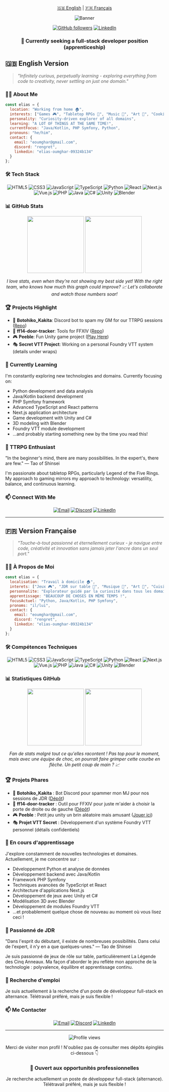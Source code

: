 <div align="center">
  <a href="#english">🇬🇧 English</a> |
  <a href="#french">🇫🇷 Français</a>
  
</div>


<div align="center">

  
  ![Banner](https://media.licdn.com/dms/image/v2/D4E16AQE1IJaTaOnZnA/profile-displaybackgroundimage-shrink_350_1400/profile-displaybackgroundimage-shrink_350_1400/0/1674730428575?e=1750291200&v=beta&t=f-y9_O2rsvy8Uhs_tRlKytyDcOthnlitw6fNjzf36RE)


  
  [![GitHub followers](https://img.shields.io/github/followers/Rengrouze?style=social)](https://github.com/Rengrouze)
  [![LinkedIn](https://img.shields.io/badge/LinkedIn-Connect-blue?style=social&logo=linkedin)](https://www.linkedin.com/in/elias-oumghar-09324b134/)
  
  ### 💼 Currently seeking a full-stack developer position (apprenticeship)
  
</div>

<a id="english"></a>
## 🇬🇧 English Version

> *"Infinitely curious, perpetually learning - exploring everything from code to creativity, never settling on just one domain."*

### 🧑‍💻 About Me

```javascript
const elias = {
  location: "Working from home 🏠",
  interests: ["Games 🎮", "Tabletop RPGs 🎲", "Music 🎵", "Art 🎨", "Cooking 🍳", "Tech 💻"],
  personality: "Curiosity-driven explorer of all domains",
  learning: "A LOT OF THINGS AT THE SAME TIME!",
  currentFocus: "Java/Kotlin, PHP Symfony, Python",
  pronouns: "he/him",
  contact: {
    email: "eoumghar@gmail.com",
    discord: "rengret",
    linkedin: "elias-oumghar-09324b134"
  }
};
```

### 🛠️ Tech Stack

<div align="center">
  
  ![HTML5](https://img.shields.io/badge/-HTML5-E34F26?style=flat-square&logo=html5&logoColor=white)
  ![CSS3](https://img.shields.io/badge/-CSS3-1572B6?style=flat-square&logo=css3)
  ![JavaScript](https://img.shields.io/badge/-JavaScript-F7DF1E?style=flat-square&logo=javascript&logoColor=black)
  ![TypeScript](https://img.shields.io/badge/-TypeScript-007ACC?style=flat-square&logo=typescript&logoColor=white)
  ![Python](https://img.shields.io/badge/-Python-3776AB?style=flat-square&logo=python&logoColor=white)
  ![React](https://img.shields.io/badge/-React-61DAFB?style=flat-square&logo=react&logoColor=black)
  ![Next.js](https://img.shields.io/badge/-Next.js-000000?style=flat-square&logo=next.js)
  ![Vue.js](https://img.shields.io/badge/-Vue.js-4FC08D?style=flat-square&logo=vue.js&logoColor=white)
  ![PHP](https://img.shields.io/badge/-PHP-777BB4?style=flat-square&logo=php&logoColor=white)
  ![Java](https://img.shields.io/badge/-Java-007396?style=flat-square&logo=java&logoColor=white)
  ![C#](https://img.shields.io/badge/-C%23-239120?style=flat-square&logo=c-sharp&logoColor=white)
  ![Unity](https://img.shields.io/badge/-Unity-000000?style=flat-square&logo=unity&logoColor=white)
  ![Blender](https://img.shields.io/badge/-Blender-F5792A?style=flat-square&logo=blender&logoColor=white)
  
</div>

### 📊 GitHub Stats

<div align="center">
  <img height="180em" src="https://github-readme-stats.vercel.app/api?username=Rengrouze&show_icons=true&theme=tokyonight&include_all_commits=true&count_private=true"/>
  <img height="180em" src="https://github-readme-stats.vercel.app/api/top-langs/?username=Rengrouze&layout=compact&langs_count=7&theme=tokyonight"/>
  
  <p><em>I love stats, even when they're not showing my best side yet! With the right team, who knows how much this graph could improve? 📈 Let's collaborate and watch those numbers soar!</em></p>
</div>



### 🏆 Projects Highlight

- 🤖 **Botohiko_Kakita**: Discord bot to spam my GM for our TTRPG sessions ([Repo](https://github.com/Rengrouze/Botohiko_Kakita))
- 🚪 **ff14-door-tracker**: Tools for FFXIV ([Repo](https://github.com/Rengrouze/ff14-door-tracker))
- 🎮 **Peeble**: Fun Unity game project ([Play Here](https://play.unity.com/en/games/e1541874-7a07-449d-866e-a06cf460ff2f/build))
- 🎭 **Secret VTT Project**: Working on a personal Foundry VTT system (details under wraps)

### 🌱 Currently Learning

I'm constantly exploring new technologies and domains. Currently focusing on:
- Python development and data analysis
- Java/Kotlin backend development
- PHP Symfony framework
- Advanced TypeScript and React patterns
- Next.js application architecture
- Game development with Unity and C#
- 3D modeling with Blender
- Foundry VTT module development
- ...and probably starting something new by the time you read this!

### 🎲 TTRPG Enthusiast

"In the beginner's mind, there are many possibilities. In the expert's, there are few." — Tao of Shinsei

I'm passionate about tabletop RPGs, particularly Legend of the Five Rings. My approach to gaming mirrors my approach to technology: versatility, balance, and continuous learning.

### 📫 Connect With Me

<div align="center">
  
[![Email](https://img.shields.io/badge/Email-eoumghar@gmail.com-D14836?style=for-the-badge&logo=gmail&logoColor=white)](mailto:eoumghar@gmail.com)
[![Discord](https://img.shields.io/badge/Discord-rengret-7289DA?style=for-the-badge&logo=discord&logoColor=white)](https://discord.com/users/rengret)
[![LinkedIn](https://img.shields.io/badge/LinkedIn-Connect-0077B5?style=for-the-badge&logo=linkedin&logoColor=white)](https://www.linkedin.com/in/elias-oumghar-09324b134/)
  
</div>

---

<a id="french"></a>
## 🇫🇷 Version Française

> *"Touche-à-tout passionné et éternellement curieux - je navigue entre code, créativité et innovation sans jamais jeter l'ancre dans un seul port."*

### 🧑‍💻 À Propos de Moi

```javascript
const elias = {
  localisation: "Travail à domicile 🏠",
  interets: ["Jeux 🎮", "JDR sur table 🎲", "Musique 🎵", "Art 🎨", "Cuisine 🍳", "Technologie 💻"],
  personnalite: "Explorateur guidé par la curiosité dans tous les domaines",
  apprentissage: "BEAUCOUP DE CHOSES EN MÊME TEMPS !",
  focusActuel: "Python, Java/Kotlin, PHP Symfony",
  pronoms: "il/lui",
  contact: {
    email: "eoumghar@gmail.com",
    discord: "rengret",
    linkedin: "elias-oumghar-09324b134"
  }
};
```

### 🛠️ Compétences Techniques

<div align="center">
  
  ![HTML5](https://img.shields.io/badge/-HTML5-E34F26?style=flat-square&logo=html5&logoColor=white)
  ![CSS3](https://img.shields.io/badge/-CSS3-1572B6?style=flat-square&logo=css3)
  ![JavaScript](https://img.shields.io/badge/-JavaScript-F7DF1E?style=flat-square&logo=javascript&logoColor=black)
  ![TypeScript](https://img.shields.io/badge/-TypeScript-007ACC?style=flat-square&logo=typescript&logoColor=white)
  ![Python](https://img.shields.io/badge/-Python-3776AB?style=flat-square&logo=python&logoColor=white)
  ![React](https://img.shields.io/badge/-React-61DAFB?style=flat-square&logo=react&logoColor=black)
  ![Next.js](https://img.shields.io/badge/-Next.js-000000?style=flat-square&logo=next.js)
  ![Vue.js](https://img.shields.io/badge/-Vue.js-4FC08D?style=flat-square&logo=vue.js&logoColor=white)
  ![PHP](https://img.shields.io/badge/-PHP-777BB4?style=flat-square&logo=php&logoColor=white)
  ![Java](https://img.shields.io/badge/-Java-007396?style=flat-square&logo=java&logoColor=white)
  ![C#](https://img.shields.io/badge/-C%23-239120?style=flat-square&logo=c-sharp&logoColor=white)
  ![Unity](https://img.shields.io/badge/-Unity-000000?style=flat-square&logo=unity&logoColor=white)
  ![Blender](https://img.shields.io/badge/-Blender-F5792A?style=flat-square&logo=blender&logoColor=white)
  
</div>

### 📊 Statistiques GitHub

<div align="center">
  <img height="180em" src="https://github-readme-stats.vercel.app/api?username=Rengrouze&show_icons=true&theme=tokyonight&include_all_commits=true&count_private=true"/>
  <img height="180em" src="https://github-readme-stats.vercel.app/api/top-langs/?username=Rengrouze&layout=compact&langs_count=7&theme=tokyonight"/>
  
  <p><em>Fan de stats malgré tout ce qu'elles racontent ! Pas top pour le moment, mais avec une équipe de choc, on pourrait faire grimper cette courbe en flèche. Un petit coup de main ? 📈</em></p>
</div>



### 🏆 Projets Phares

- 🤖 **Botohiko_Kakita** : Bot Discord pour spammer mon MJ pour nos sessions de JDR ([Dépôt](https://github.com/Rengrouze/Botohiko_Kakita))
- 🚪 **ff14-door-tracker** : Outil pour FFXIV pour juste m'aider à choisir la porte de droite ou de gauche ([Dépôt](https://github.com/Rengrouze/ff14-door-tracker))
- 🎮 **Peeble** : Petit jeu unity un brin aléatoire mais amusant ([Jouer ici](https://play.unity.com/en/games/e1541874-7a07-449d-866e-a06cf460ff2f/build))
- 🎭 **Projet VTT Secret** : Développement d'un système Foundry VTT personnel (détails confidentiels)


### 🌱 En cours d'apprentissage

J'explore constamment de nouvelles technologies et domaines. Actuellement, je me concentre sur :
- Développement Python et analyse de données
- Développement backend avec Java/Kotlin
- Framework PHP Symfony
- Techniques avancées de TypeScript et React
- Architecture d'applications Next.js
- Développement de jeux avec Unity et C#
- Modélisation 3D avec Blender
- Développement de modules Foundry VTT
- ...et probablement quelque chose de nouveau au moment où vous lisez ceci !

### 🎲 Passionné de JDR

"Dans l'esprit du débutant, il existe de nombreuses possibilités. Dans celui de l'expert, il n'y en a que quelques-unes." — Tao de Shinsei

Je suis passionné de jeux de rôle sur table, particulièrement La Légende des Cinq Anneaux. Ma façon d'aborder le jeu reflète mon approche de la technologie : polyvalence, équilibre et apprentissage continu.

### 💼 Recherche d'emploi

Je suis actuellement à la recherche d'un poste de développeur full-stack en alternance. Télétravail préféré, mais je suis flexible !

### 📫 Me Contacter

<div align="center">
  
[![Email](https://img.shields.io/badge/Email-eoumghar@gmail.com-D14836?style=for-the-badge&logo=gmail&logoColor=white)](mailto:eoumghar@gmail.com)
[![Discord](https://img.shields.io/badge/Discord-rengret-7289DA?style=for-the-badge&logo=discord&logoColor=white)](https://discord.com/users/rengret)
[![LinkedIn](https://img.shields.io/badge/LinkedIn-Connecter-0077B5?style=for-the-badge&logo=linkedin&logoColor=white)](https://www.linkedin.com/in/elias-oumghar-09324b134/)
  
</div>

---

<div align="center">
  <img src="https://komarev.com/ghpvc/?username=Rengrouze&color=blue" alt="Profile views"/>
  <p>Merci de visiter mon profil ! N'oubliez pas de consulter mes dépôts épinglés ci-dessous 👇</p>
  
  <h3>💼 Ouvert aux opportunités professionnelles</h3>
  <p>Je recherche actuellement un poste de développeur full-stack (alternance). Télétravail préféré, mais je suis flexible !</p>
</div>
